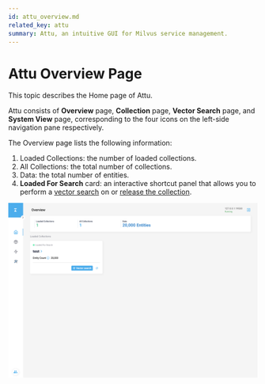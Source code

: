 ```yaml
---
id: attu_overview.md
related_key: attu
summary: Attu, an intuitive GUI for Milvus service management.
---
```


# Attu Overview Page

This topic describes the Home page of Attu.

Attu consists of **Overview** page, **Collection** page, **Vector Search** page, and **System View** page, corresponding to the four icons on the left-side navigation pane respectively.

The Overview page lists the following information:

1. Loaded Collections: the number of loaded collections.
2. All Collections: the total number of collections.
3. Data: the total number of entities.
4. **Loaded For Search** card: an interactive shortcut panel that allows you to perform a [vector search](attu_search.md) on or [release the collection](attu_collection.md).

![Attu Overview](../../../../assets/attu/insight_overview_page.png "Attu overview page.")
